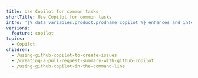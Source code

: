 ```yaml
---
title: Use Copilot for common tasks
shortTitle: Use Copilot for common tasks
intro: '{% data variables.product.prodname_copilot %} enhances and integrates with many different {% data variables.product.github %} features.'
versions:
  feature: copilot
topics:
  - Copilot
children:
  - /using-github-copilot-to-create-issues
  - /creating-a-pull-request-summary-with-github-copilot
  - /using-github-copilot-in-the-command-line
---
```

